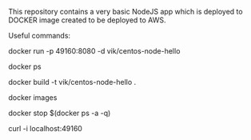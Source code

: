 This repository contains a very basic NodeJS app which is deployed to
DOCKER image created to be deployed to AWS.

Useful commands:

docker run -p 49160:8080 -d vik/centos-node-hello

docker ps

docker build -t vik/centos-node-hello .

docker images

docker stop $(docker ps -a -q)

curl -i localhost:49160
